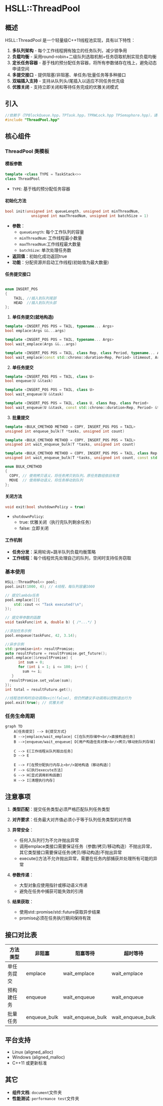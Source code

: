 # HSLL::ThreadPool

## 概述
HSLL::ThreadPool 是一个轻量级C++11线程池实现，具有以下特性：

1. **多队列架构** - 每个工作线程拥有独立的任务队列，减少锁争用
2. **负载均衡** - 采用round-robin+二级队列选取机制+任务窃取机制实现负载均衡
3. **定长任务容器** - 基于栈的预分配任务容器，将所有参数储存在栈上，避免动态申请空间
4. **多提交接口** - 提供阻塞/非阻塞、单任务/批量任务等多种接口
5. **双端插入支持** - 支持从队列头/尾插入以适应不同任务优先级
6. **优雅关闭** - 支持立即关闭和等待任务完成的优雅关闭模式

## 引入
```cpp
//依赖于（TPBlockQueue.hpp，TPTask.hpp，TPRWLock.hpp TPSemaphore.hpp），请确保它们处于ThreadPool.hpp同级目录
#include "ThreadPool.hpp"
```

## 核心组件

### ThreadPool 类模板

#### 模板参数
```cpp
template <class TYPE = TaskStack<>>
class ThreadPool
```
- `TYPE`: 基于栈的预分配任务容器

#### 初始化方法
```cpp
bool init(unsigned int queueLength, unsigned int minThreadNum,
            unsigned int maxThreadNum, unsigned int batchSize = 1)
```
- **参数**：
  - `queueLength`: 每个工作队列的容量
  - `minThreadNum`: 工作线程最小数量
  - `maxThreadNum`:工作线程最大数量
  - `batchSize`: 单次处理任务数
- **返回值**：初始化成功返回true
- **功能**：分配资源并启动工作线程(初始值为最大数量)

#### 任务提交接口

```cpp

enum INSERT_POS
{
    TAIL, //插入到队列尾部 
    HEAD  //插入到队列头部
};
```

1. **单任务提交(就地构造)**
```cpp
template <INSERT_POS POS = TAIL, typename... Args>
bool emplace(Args &&...args)

template <INSERT_POS POS = TAIL, typename... Args>
bool wait_emplace(Args &&...args)

template <INSERT_POS POS = TAIL, class Rep, class Period, typename... Args>
bool wait_emplace(const std::chrono::duration<Rep, Period> &timeout, Args &&...args)
```

2. **单任务提交**
```cpp
template <INSERT_POS POS = TAIL, class U>
bool enqueue(U &&task)

template <INSERT_POS POS = TAIL, class U>
bool wait_enqueue(U &&task)

template <INSERT_POS POS = TAIL, class U, class Rep, class Period>
bool wait_enqueue(U &&task, const std::chrono::duration<Rep, Period> &timeout)
```

3. **批量提交**
```cpp
template <BULK_CMETHOD METHOD = COPY, INSERT_POS POS = TAIL>
unsigned int enqueue_bulk(T *tasks, unsigned int count)

template <BULK_CMETHOD METHOD = COPY, INSERT_POS POS = TAIL>
unsigned int wait_enqueue_bulk(T *tasks, unsigned int count)

template <BULK_CMETHOD METHOD = COPY, INSERT_POS POS = TAIL, class Rep, class Period>
unsigned int wait_enqueue_bulk(T *tasks, unsigned int count, const std::chrono::duration<Rep, Period> &timeout)
```
```cpp
enum BULK_CMETHOD
{
  COPY, // 使用拷贝语义，将任务拷贝到队列。原任务数组依旧有效
  MOVE  // 使用移动语义，将任务移动到队列
};
```
#### 关闭方法
```cpp
void exit(bool shutdownPolicy = true)
```
- `shutdownPolicy`: 
  - true: 优雅关闭（执行完队列剩余任务）
  - false: 立即关闭

#### 工作机制
- **任务分发**：采用轮询+跳半队列负载均衡策略
- **工作线程**：每个线程优先处理自己的队列，空闲时支持任务窃取

### 基本使用
```cpp
HSLL::ThreadPool<> pool;
pool.init(1000, 4); // 4线程，每队列容量1000

// 提交lambda任务
pool.emplace([]{
    std::cout << "Task executed!\n";
});

// 提交带参数的函数
void taskFunc(int a, double b) { /*...*/ }

//添加任务示例
pool.enqueue(taskFunc, 42, 3.14);

//异步示例
std::promise<int> resultPromise;
auto resultFuture = resultPromise.get_future();
pool.emplace([&resultPromise] {
      int sum = 0;
      for (int i = 1; i <= 100; i++) {
        sum += i;
   }
  resultPromise.set_value(sum); 
});
int total = resultFuture.get();

//线程池析构时自动调用exit(false), 但仍然建议手动调用以控制退出行为
pool.exit(true); // 优雅关闭
```

### 任务生命周期
```mermaid
graph TD
    A[任务提交] --> B{提交方式}
    B -->|emplace/wait_emplace| C[在队列存储中<br/>直接构造任务]
    B -->|enqueue/wait_enqueue| D[用户构造任务对象<br/>拷贝/移动到队列存储]
    
    C --> E[工作线程从队列取出任务]
    D --> E
    
    E --> F[在预分配执行内存上<br/>就地构造（移动构造）]
    F --> G[执行execute方法]
    G --> H[显式调用析构函数]
    H --> I[清理执行内存]
```

## 注意事项
1. **类型匹配**：提交任务类型必须严格匹配队列任务类型
2. **对齐要求**：任务最大对齐值必须小于等于队列任务类型的对齐值
3. **异常安全**：
   - 任何入队列行为不允许抛出异常
   - 调用emplace类接口需要保证任务（参数/拷贝/移动构造）不抛出异常，其它类型接口需要保证任务(拷贝/移动构造)不抛出异常
   - execute()方法不允许抛出异常，需要在任务内部捕获并处理所有可能的异常

4. **参数传递**：
   - 大型对象应使用指针或移动语义传递
   - 避免在任务中捕获可能失效的引用
5. **结果获取**：
   - 使用std::promise/std::future获取异步结果
   - promise必须在任务执行期间保持有效


## 接口对比表

| 方法类型      | 非阻塞      | 阻塞等待    | 超时等待      |
|-------------|------------|------------|--------------|
| 单任务提交    | emplace    | wait_emplace| wait_emplace |
| 预构建任务   | enqueue     | wait_enqueue| wait_enqueue  |
| 批量任务     | enqueue_bulk| wait_enqueue_bulk | wait_enqueue_bulk |

## 平台支持
- Linux (aligned_alloc)
- Windows (aligned_malloc)
- C++11 或更新标准

## 其它
- **组件文档**: `document`文件夹
- **性能测试**: `performance test`文件夹
